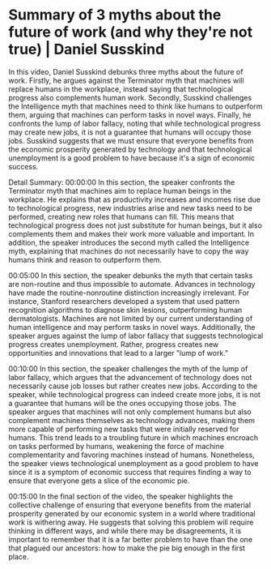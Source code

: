 # Summary of 3 myths about the future of work (and why they're not true) | Daniel Susskind

In this video, Daniel Susskind debunks three myths about the future of work. Firstly, he argues against the Terminator myth that machines will replace humans in the workplace, instead saying that technological progress also complements human work. Secondly, Susskind challenges the Intelligence myth that machines need to think like humans to outperform them, arguing that machines can perform tasks in novel ways. Finally, he confronts the lump of labor fallacy, noting that while technological progress may create new jobs, it is not a guarantee that humans will occupy those jobs. Susskind suggests that we must ensure that everyone benefits from the economic prosperity generated by technology and that technological unemployment is a good problem to have because it's a sign of economic success.

Detail Summary: 
00:00:00
In this section, the speaker confronts the Terminator myth that machines aim to replace human beings in the workplace. He explains that as productivity increases and incomes rise due to technological progress, new industries arise and new tasks need to be performed, creating new roles that humans can fill. This means that technological progress does not just substitute for human beings, but it also complements them and makes their work more valuable and important. In addition, the speaker introduces the second myth called the Intelligence myth, explaining that machines do not necessarily have to copy the way humans think and reason to outperform them.

00:05:00
In this section, the speaker debunks the myth that certain tasks are non-routine and thus impossible to automate. Advances in technology have made the routine-nonroutine distinction increasingly irrelevant. For instance, Stanford researchers developed a system that used pattern recognition algorithms to diagnose skin lesions, outperforming human dermatologists. Machines are not limited by our current understanding of human intelligence and may perform tasks in novel ways. Additionally, the speaker argues against the lump of labor fallacy that suggests technological progress creates unemployment. Rather, progress creates new opportunities and innovations that lead to a larger "lump of work."

00:10:00
In this section, the speaker challenges the myth of the lump of labor fallacy, which argues that the advancement of technology does not necessarily cause job losses but rather creates new jobs. According to the speaker, while technological progress can indeed create more jobs, it is not a guarantee that humans will be the ones occupying those jobs. The speaker argues that machines will not only complement humans but also complement machines themselves as technology advances, making them more capable of performing new tasks that were initially reserved for humans. This trend leads to a troubling future in which machines encroach on tasks performed by humans, weakening the force of machine complementarity and favoring machines instead of humans. Nonetheless, the speaker views technological unemployment as a good problem to have since it is a symptom of economic success that requires finding a way to ensure that everyone gets a slice of the economic pie.

00:15:00
In the final section of the video, the speaker highlights the collective challenge of ensuring that everyone benefits from the material prosperity generated by our economic system in a world where traditional work is withering away. He suggests that solving this problem will require thinking in different ways, and while there may be disagreements, it is important to remember that it is a far better problem to have than the one that plagued our ancestors: how to make the pie big enough in the first place.

